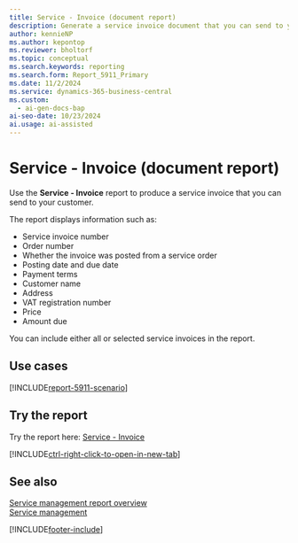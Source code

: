 ```yaml
---
title: Service - Invoice (document report)
description: Generate a service invoice document that you can send to your customer.
author: kennieNP
ms.author: kepontop
ms.reviewer: bholtorf
ms.topic: conceptual
ms.search.keywords: reporting
ms.search.form: Report_5911_Primary
ms.date: 11/2/2024
ms.service: dynamics-365-business-central
ms.custom:
  - ai-gen-docs-bap
ai-seo-date: 10/23/2024
ai.usage: ai-assisted
---
```


# Service - Invoice (document report)

Use the **Service - Invoice** report to produce a service invoice that you can send to your customer.

The report displays information such as:

- Service invoice number
- Order number
- Whether the invoice was posted from a service order
- Posting date and due date
- Payment terms
- Customer name
- Address
- VAT registration number
- Price
- Amount due

You can include either all or selected service invoices in the report.

## Use cases

[!INCLUDE[report-5911-scenario](../includes/report-5911-scenario-include.md)]

<!-- 

Prompt

Below is a report in an ERP system. Provide 3-4 use cases for different personas working with project management or finance for projects.

Format like this:    
  
As a <persona>, use the report to    
* use case 1  
* use case 2    

Do not capitalize the persona names. 

Do not start lines with "Use the data to"

## Report name
Service - Invoice

## Report description

### What the report does

### Use cases

Please include your data sources and URLs

-->

## Try the report

Try the report here: [Service - Invoice](https://businesscentral.dynamics.com?report=5911)

[!INCLUDE[ctrl-right-click-to-open-in-new-tab](../includes/ctrl-right-click-to-open-in-new-tab.md)]

## See also

[Service management report overview](../service-reports.md)  
[Service management](../service-service.md)  

[!INCLUDE[footer-include](../includes/footer-banner.md)]